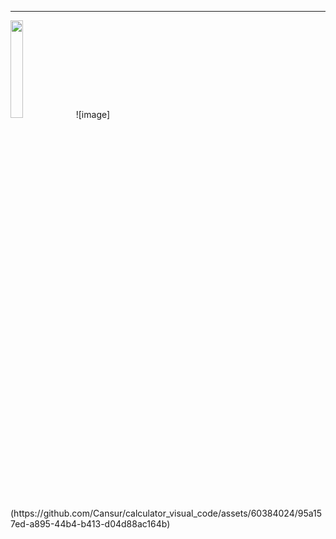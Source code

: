 ____

<img width="20%" src="https://cdn.discordapp.com/attachments/1016870908578758707/1186633840878440488/Screenshot_20231219-203838.jpg?ex=6593f5e2&is=658180e2&hm=50ae1999cd51b17afac7bcd77a3343c8b1727d42bdb10864d3781d00f6f89605"/>
![image](https://github.com/Cansur/calculator_visual_code/assets/60384024/95a157ed-a895-44b4-b413-d04d88ac164b)
